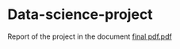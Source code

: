 # Data-science-project
Report of the project in the document
[final pdf.pdf](https://github.com/Rocky779/Data-science-project/files/10856408/final.pdf.pdf)

